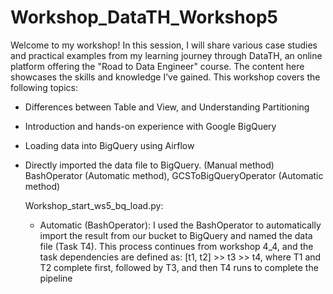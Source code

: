 # Workshop_DataTH_Workshop5
Welcome to my workshop! In this session, I will share various case studies and practical examples from my learning journey through DataTH, an online platform offering the "Road to Data Engineer" course. The content here showcases the skills and knowledge I’ve gained. This workshop covers the following topics:
   
   - Differences between Table and View, and Understanding Partitioning
   - Introduction and hands-on experience with Google BigQuery
   - Loading data into BigQuery using Airflow
   - Directly imported the data file to BigQuery. (Manual method)
     BashOperator (Automatic method), GCSToBigQueryOperator (Automatic method)

     Workshop_start_ws5_bq_load.py:
      - Automatic (BashOperator): I used the BashOperator to automatically import the result from our bucket to BigQuery and named the data file (Task T4). 
        This process continues from workshop 4_4, and the task dependencies are defined as:
        [t1, t2] >> t3 >> t4, where T1 and T2 complete first, followed by T3, and then T4 runs to complete the pipeline
         
   
